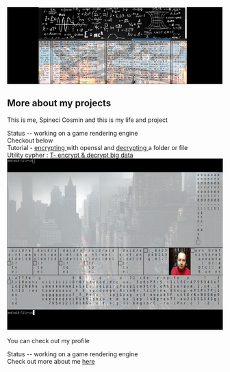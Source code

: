 <DOCTYPE html>
<html>
 <section id="about">
      <img src="ex-bar.png" height="180" alt="">
      <div class="content">
        <h1>More about my projects</h1>
        <p>This is me, Spineci Cosmin and this is my life and project</p>
      </div>
  Status 
  -- working on a game rendering engine
    </section>
 <head> 
Checkout below
 </head>
 <body>
 <!-- <div>
    Tutorial - installing a debian image <a href="https://drspineci.github.io/install-debian.text" > debian image </a>
  </div>
  -->
   <div>
    Tutorial -  <a href="https://drspineci.github.io/encrypt2-0.sh" > encrypting </a> with openssl and  <a href="https://drspineci.github.io/decrypt2-0.sh" > decrypting </a> a folder or file 
  </div>
  
  <div>
  Utility cypher : <a href="https://github.com/drspineci/drspineci.github.io/blob/main/t-encrypting-and-decrypting-files.md" > T- encrypt & decrypt big data  </a>
  </div>
  
   <section id="about">
      <img src="trainee.png" height="400" width="600"alt="">
      <div class="content">
        <p>You can check out my profile</p>
      </div>
  Status 
  -- working on a game rendering engine
    </section>
  
 <div>
Check out more about me <a href="https://drspineci.github.io/cv.spineci-PDL.txt" > here</a>
  </div>
  
  
  
 </body>  
  </html>
